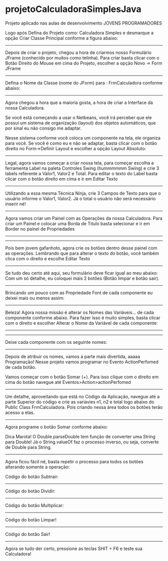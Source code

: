 # projetoCalculadoraSimplesJava
Projeto  aplicado nas aulas de desenvolvimento JOVENS PROGRAMADORES


Logo após Defina do Projeto como: Calculadora Simples e desmarque a opção Criar Classe Principal conforme
a figura abaixo:

*******

Depois de criar o projeto, chegou a hora de criarmos nosso Formulário JFrame (conhecido por muitos como telinha).
Para criar basta clicar com o Botão Direito do Mouse em cima do Projeto, escolher a opção Novo -> Form JFrame

*******

Defina o Nome da Classe (nome do JForm) para : FrmCalculadora conforme abaixo:

********


Agora chegou a hora que a maioria gosta, a hora de criar a Interface da nossa Calculadora.

Se você está começando a usar o Netbeans, você irá perceber que ele possui um sistema de
organização (layout) dos objetos automáticos, que por sinal eu não consigo me adaptar.

Nesse sistema conforme você coloca um componente na tela, ele organiza para você. Se você
é como eu e não se adaptar, basta clicar com o botão direito no Form->Definir Layout e escolher a opção
Layout Absoluto:


*****


Legal, agora vamos começar a criar nossa tela,  para começar escolha a ferramenta Label na paleta Controles Swing (hummmmmm Swing)
e crie 3 labels referente a Valor1, Valor2 e Total. Para editar o texto do Label basta clicar com o botão direito em cima e ir em Editar Texto

*******

Utilizando a essa mesma Técnica Ninja, crie 3 Campos de Texto para que o usuário informe o
Valor1, Valor2. Já o total o usuário não será necessário inserir né!


******

Agora vamos criar um Painel com as Operações da nossa Calculadora. Para criar um
Painel e colocar uma Borda de Titulo basta selecionar e ir em Border no painel de Propriedades

*****


*******


Pois bem jovem gafanhoto, agora crie os botões dentro desse painel com as operações.
Lembrando que para alterar o texto do botão, você também clica com o direito e escolhe Editar Texto


*******


Se tudo deu certo até aqui, seu formulário deve ficar igual ao meu abaixo:
Com um só detalhe, eu coloquei mais 2 botões (Botão limpar e botão sair).


*******

Brincando um pouco com as Propriedade Font de cada componente eu deixei mais ou menos assim:

**********


Beleza! Agora nossa missão é alterar os Nomes das Variáveis... de cada componente conforme abaixo.
Para fazer isso é muito simples, basta clicar com o direito e escolher Alterar o Nome da Variável de cada componente:


*******

*******



Deixe cada componente com os seguinte nomes:

*********

Depois de atribuir os nomes, vamos a parte mais divertida, aaaaa Programação!
Nesse projeto vamos programar no Evento ActionPerfomed de cada botão.

Vamos começar com o botão Somar (+). Para isso clique com o direito em cima do botão
navegue até Eventos>Action>actionPerfomed



*****

Um detalhe, aproveitando que está no Código da Aplicação, navegue até a parte Superior do código e crie
as variavies n1, n2 e total logo abaixo do Public Class FrmCalculadora. Pois criando nessa área
todos os botões terão acesso a elas.


*****

Agora programe o botão Somar conforme abaixo:

Dica Marota! O Double.parseDouble tem função de converter uma String para Double!
Já o  String.valueOf faz o processo inverso, ou seja, converte de Double para String.


*********

Agora ficou fácil né, basta repetir o processo para todos os botões alterando somente a operação:

Código do botão Subtrair:


******


Código do botão Dividir:


*******

Código do botão Multiplicar:

********


Código do botão Limpar!



*******


Código do botão Sair!


********

Agora se tudo der certo, pressione as teclas SHIT + F6 e teste sua Calculadora!






























































































